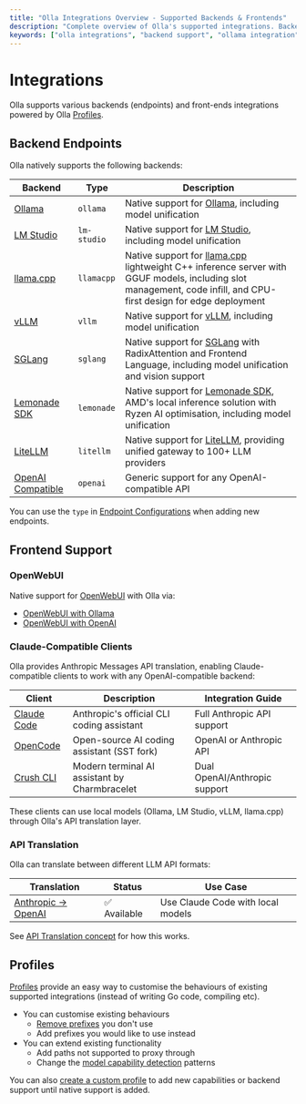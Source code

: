 ```yaml
---
title: "Olla Integrations Overview - Supported Backends & Frontends"
description: "Complete overview of Olla's supported integrations. Backend support for Ollama, LM Studio, vLLM, OpenAI compatibility, and frontend integration with OpenWebUI."
keywords: ["olla integrations", "backend support", "ollama integration", "lm studio", "vllm", "openai compatibility", "openwebui"]
---
```


# Integrations

Olla supports various backends (endpoints) and front-ends integrations powered by Olla [Profiles](../concepts/profile-system.md).

## Backend Endpoints

Olla natively supports the following backends:

| Backend | Type | Description |
|---------|------|-------------|
| [Ollama](./backend/ollama.md) | `ollama` | Native support for [Ollama](https://github.com/ollama/ollama), including model unification |
| [LM Studio](./backend/lmstudio.md) | `lm-studio` | Native support for [LM Studio](https://lmstudio.ai/), including model unification |
| [llama.cpp](./backend/llamacpp.md) | `llamacpp` | Native support for [llama.cpp](https://github.com/ggml-org/llama.cpp) lightweight C++ inference server with GGUF models, including slot management, code infill, and CPU-first design for edge deployment |
| [vLLM](./backend/vllm.md) | `vllm` | Native support for [vLLM](https://github.com/vllm-project/vllm), including model unification |
| [SGLang](./backend/sglang.md) | `sglang` | Native support for [SGLang](https://github.com/sgl-project/sglang) with RadixAttention and Frontend Language, including model unification and vision support |
| [Lemonade SDK](./backend/lemonade.md) | `lemonade` | Native support for [Lemonade SDK](https://lemonade-server.ai/), AMD's local inference solution with Ryzen AI optimisation, including model unification |
| [LiteLLM](./backend/litellm.md) | `litellm` | Native support for [LiteLLM](https://github.com/BerriAI/litellm), providing unified gateway to 100+ LLM providers |
| [OpenAI Compatible](https://platform.openai.com/docs/overview) | `openai` | Generic support for any OpenAI-compatible API |

You can use the `type` in [Endpoint Configurations](/olla/configuration/overview/#endpoint-configuration) when adding new endpoints.

## Frontend Support

### OpenWebUI

Native support for [OpenWebUI](https://github.com/open-webui/open-webui) with Olla via:

* [OpenWebUI with Ollama](./frontend/openwebui.md)
* [OpenWebUI with OpenAI](./frontend/openwebui-openai.md)

### Claude-Compatible Clients

Olla provides Anthropic Messages API translation, enabling Claude-compatible clients to work with any OpenAI-compatible backend:

| Client | Description | Integration Guide |
|--------|-------------|-------------------|
| [Claude Code](./frontend/claude-code.md) | Anthropic's official CLI coding assistant | Full Anthropic API support |
| [OpenCode](./frontend/opencode.md) | Open-source AI coding assistant (SST fork) | OpenAI or Anthropic API |
| [Crush CLI](./frontend/crush-cli.md) | Modern terminal AI assistant by Charmbracelet | Dual OpenAI/Anthropic support |

These clients can use local models (Ollama, LM Studio, vLLM, llama.cpp) through Olla's API translation layer.

### API Translation

Olla can translate between different LLM API formats:

| Translation | Status | Use Case |
|-------------|--------|----------|
| [Anthropic → OpenAI](./api-translation/anthropic.md) | ✅ Available | Use Claude Code with local models |

See [API Translation concept](../concepts/api-translation.md) for how this works.

## Profiles

[Profiles](../concepts/profile-system.md) provide an easy way to customise the behaviours of existing supported integrations (instead of writing Go code, compiling etc).

* You can customise existing behaviours
    * [Remove prefixes](../concepts/profile-system.md#routing-prefixes) you don't use
    * Add prefixes you would like to use instead    
* You can extend existing functionality
    * Add paths not supported to proxy through
    * Change the [model capability detection](../concepts/profile-system.md#capability-detection) patterns

You can also [create a custom profile](../concepts/profile-system.md#creating-custom-profiles) to add new capabilities or backend support until native support is added.